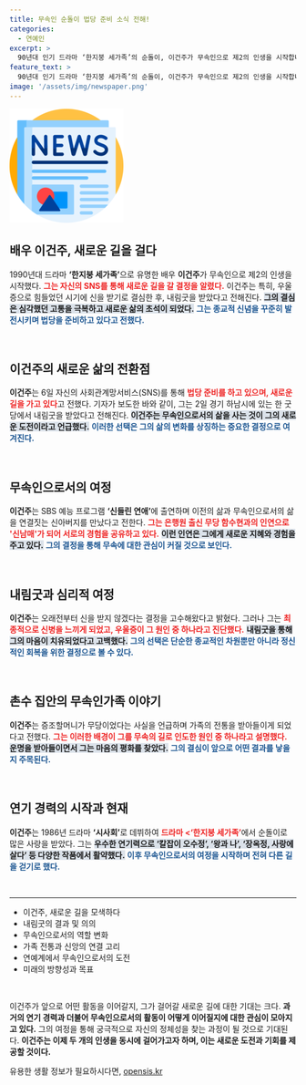 ```yaml
---
title: 무속인 순돌이 법당 준비 소식 전해!
categories:
  - 연예인
excerpt: >
  90년대 인기 드라마 ‘한지붕 세가족’의 순돌이, 이건주가 무속인으로 제2의 인생을 시작합니다! 과거의 우울증을 극복하고 신의 길을 통해 새로운 삶을 찾은 그의 이야기, 궁금하지 않으신가요?
feature_text: >
  90년대 인기 드라마 ‘한지붕 세가족’의 순돌이, 이건주가 무속인으로 제2의 인생을 시작합니다! 과거의 우울증을 극복하고 신의 길을 통해 새로운 삶을 찾은 그의 이야기, 궁금하지 않으신가요?
image: '/assets/img/newspaper.png'
---
```


<p><img src="/assets/img/newspaper.png" alt="kimp 속보" /></p>

<h2 data-ke-size="size26">배우 이건주, 새로운 길을 걸다</h2>

<p data-ke-size="size16">1990년대 드라마 <b>‘한지붕 세가족’</b>으로 유명한 배우 <b>이건주</b>가 무속인으로 제2의 인생을 시작했다. <b><span style="color: #ee2323;">그는 자신의 SNS를 통해 새로운 길을 갈 결정을 알렸다.</span></b> 이건주는 특히, 우울증으로 힘들었던 시기에 신을 받기로 결심한 후, 내림굿을 받았다고 전해진다. <b><span style="background-color: #21538527;">그의 결심은 심각했던 고통을 극복하고 새로운 삶의 초석이 되었다.</span></b> <b><span style="color: #1a5490;">그는 종교적 신념을 꾸준히 발전시키며 법당을 준비하고 있다고 전했다.</span></b></p>

<p data-ke-size="size16">&nbsp;</p>

<h2 data-ke-size="size26">이건주의 새로운 삶의 전환점</h2>

<p data-ke-size="size16"><b>이건주</b>는 6일 자신의 사회관계망서비스(SNS)를 통해 <b><span style="color: #ee2323;">법당 준비를 하고 있으며, 새로운 길을 가고 있다</span></b>고 전했다. 기자가 보도한 바와 같이, 그는 2일 경기 하남시에 있는 한 굿당에서 내림굿을 받았다고 전해진다. <b><span style="background-color: #21538527;">이건주는 무속인으로서의 삶을 사는 것이 그의 새로운 도전이라고 언급했다.</span></b> <b><span style="color: #1a5490;">이러한 선택은 그의 삶의 변화를 상징하는 중요한 결정으로 여겨진다.</span></b></p>

<p data-ke-size="size16">&nbsp;</p>

<h2 data-ke-size="size26">무속인으로서의 여정</h2>

<p data-ke-size="size16"><b>이건주</b>는 SBS 예능 프로그램 <b>‘신들린 연애’</b>에 출연하며 이전의 삶과 무속인으로서의 삶을 연결짓는 신아버지를 만났다고 전한다. <b><span style="color: #ee2323;">그는 은행원 출신 무당 함수현과의 인연으로 '신남매'가 되어 서로의 경험을 공유하고 있다.</span></b> <b><span style="background-color: #21538527;">이런 인연은 그에게 새로운 지혜와 경험을 주고 있다.</span></b> <b><span style="color: #1a5490;">그의 결정을 통해 무속에 대한 관심이 커질 것으로 보인다.</span></b></p>

<p data-ke-size="size16">&nbsp;</p>

<h2 data-ke-size="size26">내림굿과 심리적 여정</h2>

<p data-ke-size="size16"><b>이건주</b>는 오래전부터 신을 받지 않겠다는 결정을 고수해왔다고 밝혔다. 그러나 그는 <b><span style="color: #ee2323;">최종적으로 신병을 느끼게 되었고, 우울증이 그 원인 중 하나라고 진단했다.</span></b> <b><span style="background-color: #21538527;">내림굿을 통해 그의 마음이 치유되었다고 고백했다.</span></b> <b><span style="color: #1a5490;">그의 선택은 단순한 종교적인 차원뿐만 아니라 정신적인 회복을 위한 결정으로 볼 수 있다.</span></b></p>

<p data-ke-size="size16">&nbsp;</p>

<h2 data-ke-size="size26">촌수 집안의 무속인가족 이야기</h2>

<p data-ke-size="size16"><b>이건주</b>는 증조할머니가 무당이었다는 사실을 언급하며 가족의 전통을 받아들이게 되었다고 전했다. <b><span style="color: #ee2323;">그는 이러한 배경이 그를 무속의 길로 인도한 원인 중 하나라고 설명했다.</span></b> <b><span style="background-color: #21538527;">운명을 받아들이면서 그는 마음의 평화를 찾았다.</span></b> <b><span style="color: #1a5490;">그의 결심이 앞으로 어떤 결과를 낳을지 주목된다.</span></b></p>

<p data-ke-size="size16">&nbsp;</p>

<h2 data-ke-size="size26">연기 경력의 시작과 현재</h2>

<p data-ke-size="size16"><b>이건주</b>는 1986년 드라마 <b>‘시사회’</b>로 데뷔하여 <b><span style="color: #ee2323;">드라마 <‘한지붕 세가족’</b>에서 순돌이로 많은 사랑을 받았다.</span></b> 그는 <b><span style="background-color: #21538527;">우수한 연기력으로 <b>‘칼잡이 오수정’</b>, <b>‘왕과 나’</b>, <b>‘장옥정, 사랑에 살다’</b> 등 다양한 작품에서 활약했다.</span></b> <b><span style="color: #1a5490;">이후 무속인으로서의 여정을 시작하며 전혀 다른 길을 걷기로 했다.</span></b></p>

<p data-ke-size="size16">&nbsp;</p>

<hr>

<ul>
    <li>이건주, 새로운 길을 모색하다</li>
    <li>내림굿의 결과 및 의의</li>
    <li>무속인으로서의 역할 변화</li>
    <li>가족 전통과 신앙의 연결 고리</li>
    <li>연예계에서 무속인으로서의 도전</li>
    <li>미래의 방향성과 목표</li>
</ul>

<p data-ke-size="size16">&nbsp;</p>

<p data-ke-size="size16">이건주가 앞으로 어떤 활동을 이어갈지, 그가 걸어갈 새로운 길에 대한 기대는 크다. <b>과거의 연기 경력과 더불어 무속인으로서의 활동이 어떻게 이어질지에 대한 관심이 모아지고 있다.</b> 그의 여정을 통해 궁극적으로 자신의 정체성을 찾는 과정이 될 것으로 기대된다. <b>이건주는 이제 두 개의 인생을 동시에 걸어가고자 하며, 이는 새로운 도전과 기회를 제공할 것이다.</b></p>
유용한 생활 정보가 필요하시다면, <a href="https://opensis.kr" rel="dofollow">opensis.kr</a>


